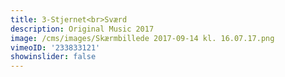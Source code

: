 ```yaml
---
title: 3-Stjernet<br>Sværd
description: Original Music 2017
image: /cms/images/Skærmbillede 2017-09-14 kl. 16.07.17.png
vimeoID: '233833121'
showinslider: false
---
```







